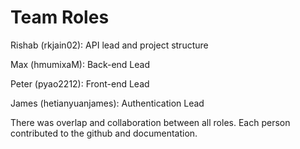 # Team Roles

Rishab (rkjain02): API lead and project structure

Max (hmumixaM): Back-end Lead

Peter (pyao2212): Front-end Lead

James (hetianyuanjames): Authentication Lead

There was overlap and collaboration between all roles. Each person contributed to the github and documentation.